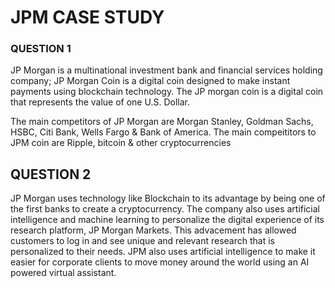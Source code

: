 # JPM CASE STUDY

### QUESTION 1
JP Morgan is a multinational investment bank and financial services holding company; JP Morgan Coin is a digital coin designed to make instant payments using blockchain technology. The JP morgan coin is a digital coin that represents the value of one U.S. Dollar.

The main competitors of JP Morgan are Morgan Stanley, Goldman Sachs, HSBC, Citi Bank, Wells Fargo & Bank of America. The main compeititors to JPM coin are Ripple, bitcoin & other cryptocurrencies

## QUESTION 2
JP Morgan uses technology like Blockchain to its advantage by being one of the first banks to create a cryptocurrency. The company also uses artificial intelligence and machine learning to personalize the digital experience of its research platform, JP Morgan Markets. This advacement has allowed customers to log in and see unique and relevant research that is personalized to their needs. JPM also uses artificial intelligence to make it easier for corporate clients to move money around the world using an AI powered virtual assistant.